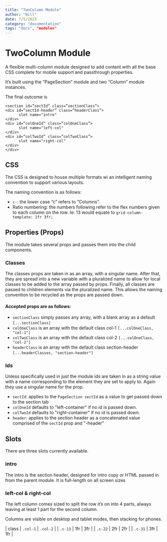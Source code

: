 ```yaml
---
title: "TwoColumn Module"
author: "Bill"
date: 7/5/2023
category: "documentation"
tags: "docs", "modules"
---
```

# TwoColumn Module
A flexible multi-column module designed to add content with all the base CSS complete for mobile support and passthrough properties.


It’s built using the “PageSection” module and two “Column” module instances.


The final outcome is
```
<section id=”sectId” class=”sectionClass”>
<div id=”sectId-header” class=”headerClass”>
      slot name="intro"
</div>
<div id=”colOneId” class=”colOneClass”>
      slot name="left-col"
</div>
<div id=”colTwoId” class=”colTwoClass”>
      slot name="right-col"
</div>
</div>
```


## CSS
The CSS is designed to house multiple formats wi an intelligent naming convention to support various layouts. 


The naming convention is as follows:
- `c-`: the lower case “c” refers to “Columns”.
- Ratio numbering: the numbers following refer to the flex numbers given to each column on the row. Ie: 13 would equate to `grid-column-template: 1fr 3fr;`


## Properties (Props)
The module takes several props and passes them into the child components.


### Classes
The classes props are taken in as an array, with a singular name. After that, they are spread into a new variable with a pluralized name to allow for local classes to be added to the array passed by props. Finally, all classes are passed to children elements via the pluralized name. This allows the naming convention to be recycled as the props are passed down.

#### Accepted props are as follows:
- `sectionClass` simply passes any array, with a blank array as a default
`[...sectionClass]`
- `colOneClass` is an array with the  default class col-1
`[...colOneClass, "col-1"]`
- `colTwoClass` is an array with the default class col-2
`[...colOneClass, "col-2"]`
- `headerClass`  is an array with the default class section-header
`[...headerClasses, "section-header"]`


### Ids
Unless specifically used in just the module ids are taken in as a string value with a name corresponding to the element they are set to apply to. Again they use a singular name for the prop.


- `sectId`: applies to the `PageSection sectId` as a value to get passed down to the section tab
- `colOneId` defaults to "left-container" if no id is passed down.
- `colTwoId` defaults to "right-container" if no id is passed down.
- `header`: applies to the section header as a concatenated value comprised of  the `sectId` prop and "-header"


## Slots
There are three slots currently available. 


### intro
The intro is the section header, designed for intro copy or HTML passed in from the parent module. It is full-length on all screen sizes


### left-col &  right-col
The left column comes sized to split the row it’s on into 4 parts, always leaving at least 1 part for the second column.

Columns are visible on desktop and tablet modes, then stacking for phones.

| class | `.col-1` | `.col-2` |
| `.c-13` | 1fr | 3fr |
| `.c-22` | 2fr | 2fr |
| `.c-31` | 3fr | 1fr |
